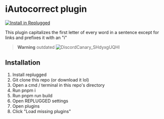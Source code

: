 # iAutocorrect plugin
[![Install in Replugged](https://img.shields.io/badge/-Install%20in%20Replugged-blue?style=for-the-badge&logo=none)](https://replugged.dev/install?id=StarNumber12046/iAutocorrect&source=github&identifier=dev.starnumber.iAutocorrect)

This plugin capitalizes the first letter of every word in a sentence except for links and prefixes it with an "i"

> **Warning** outdated
![DiscordCanary_SHdyxgUQHl](https://user-images.githubusercontent.com/68181944/209027175-73263d77-b500-485c-9e5f-96397c1f20b7.gif)

## Installation
1. Install replugged
2. Git clone this repo (or download it lol)
3. Open a cmd / terminal in this repo's directory
4. Run pnpm i
5. Run pnpm run build
6. Open REPLUGGED settings
7. Open plugins
8. Click "Load missing plugins"
